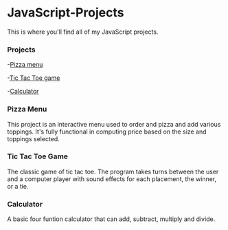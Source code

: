 # JavaScript-Projects

This is where you'll find all of my JavaScript projects.
 ### Projects
-[Pizza menu](https://github.com/madisailors/JavaScriptProjects/tree/master/Pizza_Project)

-[Tic Tac Toe game](https://github.com/madisailors/JavaScriptProjects/tree/master/TicTacToe)

-[Calculator](https://github.com/madisailors/JavaScriptProjects/tree/master/calculator)


### Pizza Menu

This project is an interactive menu used to order and pizza and add various toppings. It's fully functional in computing price based on the size and toppings selected.

### Tic Tac Toe Game

The classic game of tic tac toe. The program takes turns between the user and a computer player with sound effects for each placement, the winner, or a tie. 

### Calculator

A basic four funtion calculator that can add, subtract, multiply and divide. 
